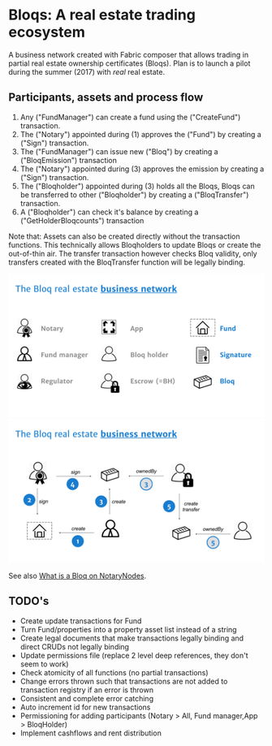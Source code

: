 # Bloqs: A real estate trading ecosystem

A business network created with Fabric composer that allows trading in partial real estate ownership certificates (Bloqs).
Plan is to launch a pilot during the summer (2017) with *real* real estate.


## Participants, assets and process flow

1. Any ("FundManager") can create a fund using the ("CreateFund") transaction.
2. The ("Notary") appointed during (1) approves the ("Fund") by creating a ("Sign") transaction.
3. The ("FundManager") can issue new ("Bloq") by creating a ("BloqEmission") transaction
4. The ("Notary") appointed during (3) approves the emission by creating a ("Sign") transaction.
5. The ("Bloqholder") appointed during (3) holds all the Bloqs, Bloqs can be transferred to other ("Bloqholder") by creating a ("BloqTransfer") transaction.
6. A ("Bloqholder") can check it's balance by creating a ("GetHolderBloqcounts") transaction

Note that:
Assets can also be created directly without the transaction functions.
This technically allows Bloqholders to update Bloqs or create the out-of-thin air.
The transfer transaction however checks Bloq validity, only transfers created with the BloqTransfer function will be legally binding.

![Entities](/bloqNetwork/images/legend.png?raw=true "Entities")
![Process flow](/bloqNetwork/images/process.png?raw=true "Process flow")

See also [What is a Bloq on NotaryNodes](http://notarynodes.readthedocs.io/en/latest/bloqs/overview.html).

## TODO's

* Create update transactions for Fund
* Turn Fund/properties into a property asset list instead of a string
* Create legal documents that make transactions legally binding and direct CRUDs not legally binding
* Update permissions file (replace 2 level deep references, they don't seem to work)
* Check atomicity of all functions (no partial transactions)
* Change errors thrown such that transactions are not added to transaction registry if an error is thrown
* Consistent and complete error catching
* Auto increment id for new transactions
* Permissioning for adding participants (Notary > All, Fund manager,App > BloqHolder)
* Implement cashflows and rent distribution

